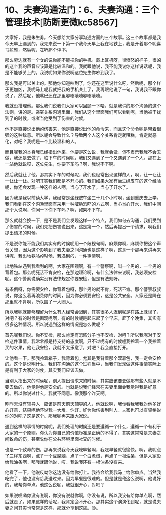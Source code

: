 # 10、夫妻沟通法门：6、夫妻沟通：三个管理技术[防断更微kc58567]

大家好，我是朱生勇。今天想给大家分享沟通方面的三个故事。这三个故事都是我今天早上遇到的。我先来说一下第一个我今天早上我在地铁上，我是开着那个呃喜马拉雅，然后呢，在听那个评书。

那么旁边就有一个女的说你能不能把你的手机。戴上耳机呀，很愤怒的样子，很凶的这个我的声音应该算是比较温和的。我就跟他说，我不能我说你这样说话呢，我是不能够关上的。我说呢如果你说啊这位先生你吵到我了。

那么我是可以关上的。那他你知道吵到了，你还在这里说什么呀，然后呢，那个样子更加凶，我呢马上呢我就把我的手机关上了，我再跟他说了一句，我说我不跟你说了，然后呢，他嘴巴还在那里嘟嘟囔囔嘟嘟囔囔。

我就没搭理他。那么我们说我们大家可以回顾一下哈，就是我讲的那个沟通的这个法则，讲的是。亲密关系沟通里面，我们从这个里面我们可以看到呢，当他被干扰到了的时候，或者当他受到了伤害的时候。

他不是直接说出他的伤害来，他是直接说出他的命令来，而且这个命令呢是带着很强的这种敌意。所以呢会导致什么？导致两个人这个关系肯定就糟糕，肯定就恶化，对吧？我呢是一个比较温和的人。

而且呢我的本身我已经指出他来，他要是这么说，我就会做，但不表示我我不会去做，我还是去做了。临下车的时候呢，我们又遇到了一个又遇到了一个人。那在上一站他就说哎，这位先生，你要下车吗？啊，我说不下啊。

然后我就让了他。那其实下车的时候呢，我们也经常出现这样的人，啊，让一让让一让让一让。对吧其实我们都是不开心的。我们如果大家有坐过绿皮车的这个经验呢，你还会发现一种这样的人啊，当心了开水了，当心了开水了。

因为我是我以前读大学，我经常是坐绿皮车坐三十几个小时啊，坐到重庆去上学。我们看到在这个沟通里面有采用一种威胁恐吓的方式啊，当心当心开水，我们中间那个人说啊，你问一下你下车吗？啊，如果不下车。

那么就就会换一下，是不是我们会发现这样一个特点，我们如何去沟通，我们受到了伤害的时候，我们先把伤害说出来，这是第一个，然后再提出一个请求，啊我们提出请求的时候。

不是说你能不能我们其实有的时候呢用一个歧视句啊，麻烦你啊，麻烦你把这个声音关想，因为这个影响到了我夫妻之间沟通也是这样子啊，这是一个那再来讲再来讲呢，我出地铁站的时候，我遇到的。一件事情啊。

出地铁站遇到我看到的啊，大家在围观啊，有一个警察啊，叫一个男的，一个男的背着包。那么呢死活不肯安检，在那边理论啊，有什么法律来说啊，我必须安检呢。这个警察说确实没有法律规定你要安检，但是有法规呀。

有条例呀，你需要安检，你背着包呀，那个男的就不肯，死活不肯。那个警察叔叔说，你这么着再浪费你的时间，因为你必须要安检，这是公共安全。人家还是降在那里就不肯啊，所以围了一大圈人。

所以我呢就能够理解为什么有人经常会迟到，其实很多人迟到呢是在路上耽误了，对吧？有的时候是围观呢啊，有的时候呢是起床起了个早床，赶了个晚集，其实有很多这种情况。所以说遇到这样的情况是怎么做呢？

首先呢我们说。你不安检，那么肯定有恐怖分子也不安检，对吧？所以我呢对于安检这件事情，我常常都是持支持的态度啊，只不过呢有的时候呢我拎着一个我拎着买的水果，他让我安检，我就不太乐意了，对吧？我会直接打开。

让他看一下。那我拎着箱子，我背着包，尤其是我背着那个双肩包，我一定会安检的。这个是说明什么，我们在沟通的这个过程当中，当我们发现做这件事情实际上是有利于大家的时候，其实我们应该去做。

当别人指出来的时候呢，别人提出请求来的时候，其实应该要去做那有些人就是不要去做的，他觉得他是安全的。也就是说我们经常在夫妻里面会我觉得我是好意的。所以你说过什么，我就不同意。像我那个昨天啊。

昨昨天没有辅导人，应该是前天前天辅导的人，他就说啊，我你看我我我对他多好心好意，结果呢他还说我一大堆，你好。好为你伤害到别人，人家也可以有资格说你的对吧？这是这个。那我呢再来跟大家说。

遇到这样的事情的时候呢，我们处理的时候还是要遵循一个什么，遵循一个有利于大家的一个原则。你认为你自己的价值标准是正确的不得了，其实这常常是夫妻之间致命的伤，甚至说你在公共环境里面社交的时候。

也是一个致命的伤。那再来说我今天我吃早餐啊，我吃早餐就很愉快。啊，我呢点了三样东西啊，点了一个豆腐脑，点了一个白煮蛋，再点了一根油条，但是人家没给我油条啊，那我就跟他说，哎，我说我还有一根油条没有来。

他看了一下，他说哎呦你这边没有给你打上。我待会给我我马上给你单点。当然我吃完了，他也没有给我送过来。因为早餐是很难的。但是就是他这么说啊，他说好的，我帮你单点。他这么说呢，我就很开心，对吧？

如果说哎呦你没有说啊，你没有说就你啊，你没有说，所以我没有给你单点啊，然后就走了。如果这样的话呢，我肯定会不开心。那其实这个演演化到呢，就是说夫妻之间其实也常常是这样，那就分享到这些。😊。

